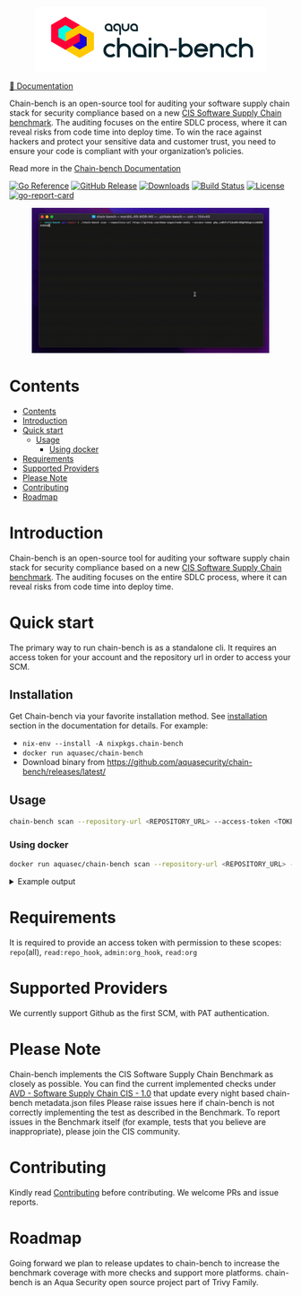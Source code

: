 <p align="center">
<picture>
  <source media="(prefers-color-scheme: dark)" srcset="docs/imgs/banner_dm.png">
  <source media="(prefers-color-scheme: light)" srcset="docs/imgs/banner_lm.png">
  <img alt="chain-bench logo" src="docs/imgs/banner_lm.png">
</picture>

</p>

<p align="center">

[📖 Documentation][docs]

Chain-bench is an open-source tool for auditing your software supply chain stack for security compliance based on a new 
  <a href="docs/CIS-Software-Supply-Chain-Security-Guide-v1.0.pdf">CIS Software Supply Chain benchmark</a>.
The auditing focuses on the entire SDLC process, where it can reveal risks from code time into deploy time. To win the race against hackers and protect your sensitive data and customer trust, you need to ensure your code is compliant with your organization’s policies.

Read more in the [Chain-bench Documentation][docs]
</p>

[![Go Reference](https://pkg.go.dev/badge/github.com/aquasecurity/chain-bench.svg?style=flat-square)](https://pkg.go.dev/github.com/aquasecurity/chain-bench)
[![GitHub Release][release-img]][release]
[![Downloads][download]][release]
[![Build Status](https://github.com/aquasecurity/chain-bench/workflows/Build/badge.svg?branch=main&style=flat-square)](https://github.com/aquasecurity/chain-bench/actions)
[![License](https://img.shields.io/badge/License-Apache%202.0-blue.svg?style=flat-square)](https://github.com/aquasecurity/chain-bench/blob/main/LICENSE)
[![go-report-card][go-report-card]](https://goreportcard.com/report/github.com/aquasecurity/chain-bench)

<!-- ![coverage report](https://img.shields.io/codecov/c/github/aquasecurity/chain-bench?style=flat-square) -->

[download]: https://img.shields.io/github/downloads/aquasecurity/chain-bench/total?logo=github&style=flat-square
[release-img]: https://img.shields.io/github/release/aquasecurity/chain-bench.svg?logo=github&style=flat-square
[release]: https://github.com/aquasecurity/chain-bench/releases
[go-report-card]: https://goreportcard.com/badge/github.com/aquasecurity/chain-bench?style=flat-square

<figure style="text-align: center">
  <img src="docs/imgs/demo.gif" width="1000" alt="demo">
</figure>

# Contents

- [Contents](#contents)
- [Introduction](#introduction)
- [Quick start](#quick-start)
  - [Usage](#usage)
    - [Using docker](#using-docker)
- [Requirements](#requirements)
- [Supported Providers](#supported-providers)
- [Please Note](#please-note)
- [Contributing](#contributing)
- [Roadmap](#roadmap)

# Introduction

Chain-bench is an open-source tool for auditing your software supply chain stack for security compliance based on a new [CIS Software Supply Chain benchmark](/docs/CIS-Software-Supply-Chain-Security-Guide-v1.0.pdf).
The auditing focuses on the entire SDLC process, where it can reveal risks from code time into deploy time.

# Quick start

The primary way to run chain-bench is as a standalone cli. It requires an access token for your account and the repository url in order to access your SCM.

## Installation

Get Chain-bench via your favorite installation method. See [installation] section in the documentation for details. For example:

- `nix-env --install -A nixpkgs.chain-bench`
- `docker run aquasec/chain-bench`
- Download binary from https://github.com/aquasecurity/chain-bench/releases/latest/

## Usage

```bash
chain-bench scan --repository-url <REPOSITORY_URL> --access-token <TOKEN> -o <OUTPUT_PATH>
```

### Using docker

```bash
docker run aquasec/chain-bench scan --repository-url <REPOSITORY_URL> --access-token <TOKEN>
```

<details>
<summary>Example output</summary>

```
2022-06-13 15:22:18 INF 🚩	Fetch Starting
2022-06-13 15:22:19 INF 🏢	Fetching Organization Settings Finished
2022-06-13 15:22:29 INF 🛢️	Fetching Repository Settings Finished
2022-06-13 15:22:29 INF 🌱	Fetching Branch Protection Settings Finished
2022-06-13 15:22:29 INF 👫	Fetching Members Finished
2022-06-13 15:22:31 INF 🔧	Fetching Pipelines Finished
2022-06-13 15:22:31 INF 🏁	Fetch succeeded
   ID                                                 Name                                                Result                  Reason
-------- ----------------------------------------------------------------------------------------------- -------- ---------------------------------------
 1.1.3    Ensure any change to code receives approval of two strongly authenticated users                 Passed
 1.1.4    Ensure previous approvals are dismissed when updates are introduced to a code change proposal   Failed
 1.1.5    Ensure that there are restrictions on who can dismiss code change reviews                       Failed
 1.1.6    Ensure code owners are set for extra sensitive code or configuration                            Failed
 1.1.8    Ensure inactive branches are reviewed and removed periodically                                  Failed   20 inactive branches
 1.1.9    Ensure all checks have passed before the merge of new code                                      Passed
 1.1.10   Ensure open git branches are up to date before they can be merged into codebase                 Passed
 1.1.11   Ensure all open comments are resolved before allowing to merge code changes                     Passed
 1.1.12   Ensure verifying signed commits of new changes before merging                                   Failed
 1.1.13   Ensure linear history is required                                                               Passed
 1.1.14   Ensure branch protection rules are enforced on administrators                                   Failed
 1.1.15   Ensure pushing of new code is restricted to specific individuals or teams                       Passed
 1.1.16   Ensure force pushes code to branches is denied                                                  Failed
 1.1.17   Ensure branch deletions are denied                                                              Failed
 1.2.1    Ensure all public repositories contain a SECURITY.md file                                       Failed
 1.2.2    Ensure repository creation is limited to specific members                                       Failed
 1.2.3    Ensure repository deletion is limited to specific members                                       Passed
 1.2.4    Ensure issue deletion is limited to specific members                                            Passed
 1.3.1    Ensure inactive users are reviewed and removed periodically                                     Failed   22 inactive users
 1.3.3    Ensure minimum admins are set for the organization                                              Passed
 1.3.5    Ensure the organization is requiring members to use MFA                                         Passed
 1.3.7    Ensure 2 admins are set for each repository                                                     Failed
 1.3.8    Ensure strict base permissions are set for repositories                                         Passed
 1.3.9    Ensure an organization's identity is confirmed with a Verified badge                            Failed
 2.3.1    Ensure all build steps are defined as code                                                      Failed   No build job was found in pipelines
 2.3.5    Ensure access to the build process's triggering is minimized                                    Passed
 2.3.7    Ensure pipelines are automatically scanned for vulnerabilities                                  Passed
 2.3.8    Ensure scanners are in place to identify and prevent sensitive data in pipeline files           Failed   Repository is not scanned for secrets
 2.4.2    Ensure all external dependencies used in the build process are locked                           Failed   16 task(s) are not pinned
 2.4.6    Ensure pipeline steps produce an SBOM                                                           Passed
 3.1.7    Ensure dependencies are pinned to a specific, verified version                                  Failed   16 dependencies are not pinned
 3.2.2    Ensure packages are automatically scanned for known vulnerabilities                             Passed
 3.2.3    Ensure packages are automatically scanned for license implications                              Passed
 4.2.3    Ensure user's access to the package registry utilizes MFA                                       Passed
 4.2.5    Ensure anonymous access to artifacts is revoked                                                 Passed
 4.3.4    Ensure webhooks of the package registry are secured                                             Passed
-------- ----------------------------------------------------------------------------------------------- -------- ---------------------------------------
 Total Passed Rules: 19 out of 36
2022-06-13 15:22:31 INF Scan completed: 13.108s
```

</details>

# Requirements

It is required to provide an access token with permission to these scopes: `repo`(all), `read:repo_hook`, `admin:org_hook`, `read:org`

# Supported Providers

We currently support Github as the first SCM, with PAT authentication.

# Please Note

Chain-bench implements the CIS Software Supply Chain Benchmark as closely as possible.
You can find the current implemented checks under [AVD - Software Supply Chain CIS - 1.0](https://avd.aquasec.com/compliance/softwaresupplychain/cis-1.0/) that update every night based chain-bench metadata.json files
Please raise issues here if chain-bench is not correctly implementing the test as described in the Benchmark. To report issues in the Benchmark itself (for example, tests that you believe are inappropriate), please join the CIS community.

# Contributing

Kindly read [Contributing](CONTRIBUTING.md) before contributing.
We welcome PRs and issue reports.

# Roadmap

Going forward we plan to release updates to chain-bench to increase the benchmark coverage with more checks and support more platforms.
chain-bench is an Aqua Security open source project part of Trivy Family.

[docs]: https://github.com/aquasecurity/chain-bench/blob/main/docs/
[installation]: https://github.com/aquasecurity/chain-bench/blob/main/docs/getting-started/installation.md
<!-- TODO: swap to GH pages
[docs]: https://aquasecurity.github.io/chain-bench
[installation]: https://aquasecurity.github.io/chain-bench/latest/docs/getting-started/installation/
-->
